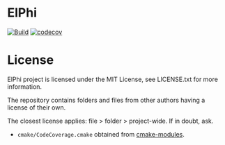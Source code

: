 # ElPhi
[![Build](https://github.com/janwaltl/elphi/actions/workflows/build-sca.yml/badge.svg?branch=main)](https://github.com/janwaltl/elphi/actions/workflows/build-sca.yml)
[![codecov](https://codecov.io/gh/janwaltl/elphi/branch/main/graph/badge.svg?token=7N1FJIE0JO)](https://codecov.io/gh/janwaltl/elphi)



# License

ElPhi project is licensed under the MIT License, see LICENSE.txt for more information.

The repository contains folders and files from other authors having a license of their own.

The closest license applies: file > folder > project-wide. If in doubt, ask.

 - `cmake/CodeCoverage.cmake` obtained from [cmake-modules](https://github.com/bilke/cmake-modules/blob/master/CodeCoverage.cmake).
